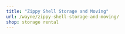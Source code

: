 ```yaml
---
title: "Zippy Shell Storage and Moving"
url: /wayne/zippy-shell-storage-and-moving/
shop: storage rental
---
```

